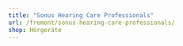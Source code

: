 ```yaml
---
title: "Sonus Hearing Care Professionals"
url: /fremont/sonus-hearing-care-professionals/
shop: Hörgeräte
---
```

